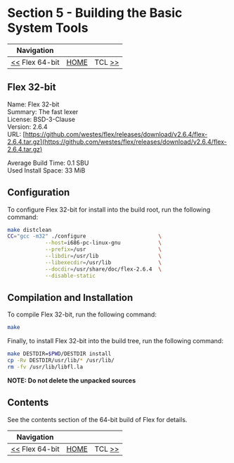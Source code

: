 # Section 5 - Building the Basic System Tools

| Navigation |||
| --- | --- | ---: |
| [<<](./Flex64bit.md) Flex 64-bit | [HOME](../README.md) | TCL [>>](./TCL.md) |

## Flex 32-bit

Name: Flex 32-bit<br />
Summary: The fast lexer<br />
License: BSD-3-Clause<br />
Version: 2.6.4<br />
URL: [https://github.com/westes/flex/releases/download/v2.6.4/flex-2.6.4.tar.gz](https://github.com/westes/flex/releases/download/v2.6.4/flex-2.6.4.tar.gz)<br />

Average Build Time: 0.1 SBU<br />
Used Install Space: 33 MiB<br />

## Configuration

To configure Flex 32-bit for install into the build root, run the following command:

```bash
make distclean
CC="gcc -m32" ./configure                       \
            --host=i686-pc-linux-gnu            \
            --prefix=/usr                       \
            --libdir=/usr/lib                   \
            --libexecdir=/usr/lib               \
            --docdir=/usr/share/doc/flex-2.6.4  \
            --disable-static
```

## Compilation and Installation

To compile Flex 32-bit, run the following command:

```bash
make
```

Finally, to install Flex 32-bit into the build tree, run the following command:

```bash
make DESTDIR=$PWD/DESTDIR install
cp -Rv DESTDIR/usr/lib/* /usr/lib/
rm -fv /usr/lib/libfl.la
```

**NOTE: Do not delete the unpacked sources**

## Contents

See the contents section of the 64-bit build of Flex for details.

| Navigation |||
| --- | --- | ---: |
| [<<](./Flex64bit.md) Flex 64-bit | [HOME](../README.md) | TCL [>>](./TCL.md) |
